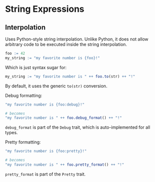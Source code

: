 # String Expressions

## Interpolation
Uses Python-style string interpolation. Unlike Python, it does not allow arbitrary code to be executed inside the string interpolation.

```r
foo := 42
my_string := "my favorite number is {foo}!"
```

Which is just syntax sugar for:
```r
my_string := "my favorite number is " ++ foo.to(str) ++ "!"
```

By default, it uses the generic `to(str)` conversion.

Debug formatting:

```r
"my favorite number is {foo:debug}!"

# becomes
"my favorite number is " ++ foo.debug_format() ++ "!"
```

`debug_format` is part of the `Debug` trait, which is auto-implemented for all types.

Pretty formatting:

```r
"my favorite number is {foo:pretty}!"

# becomes
"my favorite number is " ++ foo.pretty_format() ++ "!"
```

`pretty_format` is part of the `Pretty` trait.
